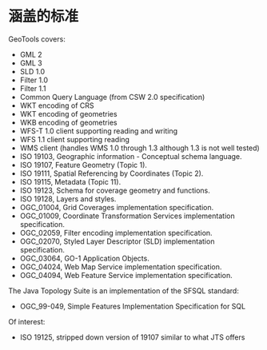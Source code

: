 # 涵盖的标准

GeoTools covers:

- GML 2
- GML 3
- SLD 1.0
- Filter 1.0
- Filter 1.1
- Common Query Language (from CSW 2.0 specification)
- WKT encoding of CRS
- WKT encoding of geometries
- WKB encoding of geometries
- WFS-T 1.0 client supporting reading and writing
- WFS 1.1 client supporting reading
- WMS client (handles WMS 1.0 through 1.3 although 1.3 is not well tested)
- ISO 19103, Geographic information - Conceptual schema language.
- ISO 19107, Feature Geometry (Topic 1).
- ISO 19111, Spatial Referencing by Coordinates (Topic 2).
- ISO 19115, Metadata (Topic 11).
- ISO 19123, Schema for coverage geometry and functions.
- ISO 19128, Layers and styles.
- OGC_01004, Grid Coverages implementation specification.
- OGC_01009, Coordinate Transformation Services implementation specification.
- OGC_02059, Filter encoding implementation specification.
- OGC_02070, Styled Layer Descriptor (SLD) implementation specification.
- OGC_03064, GO-1 Application Objects.
- OGC_04024, Web Map Service implementation specification.
- OGC_04094, Web Feature Service implementation specification.

The Java Topology Suite is an implementation of the SFSQL standard:

- OGC_99-049, Simple Features Implementation Specification for SQL

Of interest:

- ISO 19125, stripped down version of 19107 similar to what JTS offers